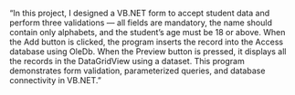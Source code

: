 “In this project, I designed a VB.NET form to accept student data and perform three validations — all fields are mandatory, the name should contain only alphabets, and the student’s age must be 18 or above.
When the Add button is clicked, the program inserts the record into the Access database using OleDb.
When the Preview button is pressed, it displays all the records in the DataGridView using a dataset.
This program demonstrates form validation, parameterized queries, and database connectivity in VB.NET.”
